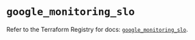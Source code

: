 # `google_monitoring_slo`

Refer to the Terraform Registry for docs: [`google_monitoring_slo`](https://registry.terraform.io/providers/hashicorp/google/6.49.1/docs/resources/monitoring_slo).
